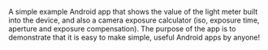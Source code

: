 A simple example Android app that shows the value of the light meter built into the device, and also a camera exposure calculator (iso, exposure time, aperture and exposure compensation). The purpose of the app is to demonstrate that it is easy to make simple, useful Android apps by anyone!
